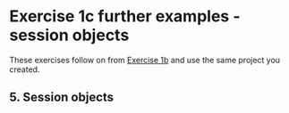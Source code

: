 # Exercise 1c further examples - session objects

These exercises follow on from [Exercise 1b](../session2/Exercise1b.md) and use the same project you created.

## 5. Session objects 